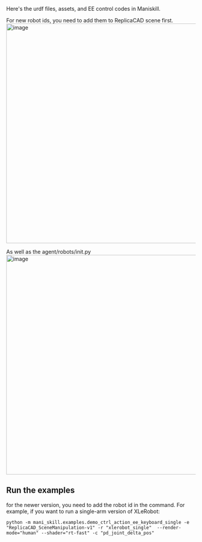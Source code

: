 Here's the urdf files, assets, and EE control codes in Maniskill.


For new robot ids, you need to add them to ReplicaCAD scene first.
<img width="798" height="583" alt="image" src="https://github.com/user-attachments/assets/b5a6832b-73bf-489e-9a71-fd0fb13146a3" />

As well as the agent/robots/init.py
<img width="798" height="583" alt="image" src="https://github.com/user-attachments/assets/89c8fd71-2306-4963-8717-257795d8f8f1" />


## Run the examples

for the newer version, you need to add the robot id in the command. For example, if you want to run a single-arm version of XLeRobot:

```
python -m mani_skill.examples.demo_ctrl_action_ee_keyboard_single -e "ReplicaCAD_SceneManipulation-v1" -r "xlerobot_single"  --render-mode="human" --shader="rt-fast" -c "pd_joint_delta_pos"
```
